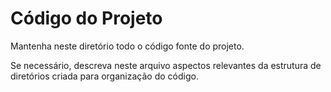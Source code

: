 # Código do Projeto

Mantenha neste diretório todo o código fonte do projeto.

Se necessário, descreva neste arquivo aspectos relevantes da estrutura de diretórios criada para organização do código.
